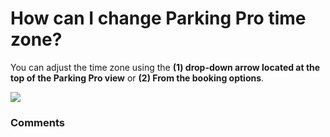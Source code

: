 # How can I change Parking Pro time zone?

<p class="no-margin">You can adjust the time zone using the <b>(1) drop-down arrow located at the top of the Parking Pro view</b> or <b>(2) From the booking options</b>.</p>
<p class="no-margin"></p>
<div class="intercom-container"><img src="https://downloads.intercomcdn.com/i/o/824259140/cf361f03e5746efb4377b145/Parking+Pro+timezones.png"></div><p class="no-margin"></p>

### Comments

<Comments />